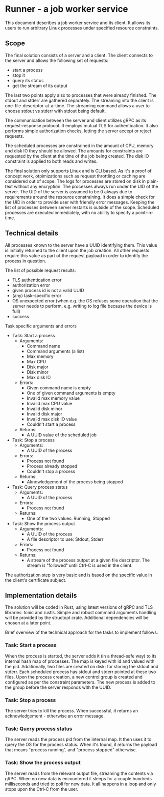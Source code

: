 # Runner - a job worker service

This document describes a job worker service and its client. It allows its users to run arbitrary Linux processes under specified resource constraints.

## Scope

The final solution consists of a server and a client. The client connects to the server and allows the following set of requests:

- start a process
- stop it
- query its status
- get the stream of its output

The last two points apply also to processes that were already finished. The stdout and stderr are gathered separately. The streaming into the client is one-file-descriptor-at-a-time. The streaming command allows a user to choose stdout vs stderr with stdout being default.

The communication between the server and client utilizes gRPC as its request-response protocol. It employs mutual TLS for authentication. It also performs simple authorization checks, letting the server accept or reject requests.

The scheduled processes are constrained in the amount of CPU, memory and disk IO they should be allowed. The amounts for constraints are requested by the client at the time of the job being created. The disk IO constraint is applied to both reads and writes.

The final solution only supports Linux and is CLI based. As it's a proof of concept work, otpimizations such as request throttling or caching are considered out of scope. The logs for processes are stored on disk in plain-text without any encryption. The processes always run under the UID of the server. The UID of the server is assumed to be 0 always due to requirements around the resource constraining. It does a simple check for the UID in order to provide user with friendly error messages. Keeping the list of processes between server restarts is outside of the scope. Scheduled processes are executed immediately, with no ability to specify a point-in-time.

## Technical details

All processes known to the server have a UUID identifying them. This value is initially returned to the client upon the job creation. All other requests require this value as part of the request payload in order to identify the process in question.

The list of possible request results:

- TLS authentication error
- authorization error
- given process id is not a valid UUID
- (any) task-specific error
- OS unexpected error (when e.g. the OS refuses some operation that the server needs to perform, e.g. writing to log file because the device is full)
- success

Task specific arguments and errors

- Task: Start a process
  - Arguments:
    - Command name
    - Command arguments (a list)
    - Max memory
    - Max CPU
    - Disk major
    - Disk minor
    - Max disk IO
  - Errors:
    - Given command name is empty
    - One of given command arguments is empty
    - Invalid max memory value
    - Invalid max CPU value
    - Invalid disk minor
    - Invalid disk major
    - Invalid max disk IO value
    - Couldn't start a process
  - Returns:
    - A UUID value of the scheduled job
- Task: Stop a process
  - Arguments:
    - A UUID of the process
  - Errors:
    - Process not found
    - Process already stopped
    - Couldn't stop a process
  - Returns:
    - Aknowledgement of the process being stopped
- Task: Query process status
  - Arguments:
    - A UUID of the process
  - Errors:
    - Process not found
  - Returns:
    - One of the two values: Running, Stopped
- Task: Show the process output
  - Arguments:
    - A UUID of the process
    - A file descriptor to use: Stdout, Stderr
  - Errors:
    - Process not found
  - Returns:
    - A stream of the process output at a given file descriptor. The stream is "followed" until Ctrl-C is used in the client.

The authorization step is very basic and is based on the specific value in the client's certificate subject.

## Implementation details

The solution will be coded in Rust, using latest versions of gRPC and TLS libraries: tonic and rustls. Simple and robust command arguments handling will be provided by the structopt crate. Additional dependencies will be chosen at a later point.

Brief overview of the technical approach for the tasks to implement follows.

### Task: Start a process

When the process is started, the server adds it (in a thread-safe way) to its internal hash map of processes. The map is keyed with id and valued with the pid. Additionally, two files are created on disk: for storing the stdout and stderr. Each scheduled process has stdout and stderr pointed at these two files. Upon the process creation, a new control group is created and configured as per the constraint parameters. The new process is added to the group before the server responds with the UUID.

### Task: Stop a process

The server tries to kill the process. When successful, it returns an acknowledgement - otherwise an error message.

### Task: Query process status

The server reads the process pid from the internal map. It then uses it to query the OS for the process status. When it's found, it returns the payload that means "process running", and "process stopped" otherwise.

### Task: Show the process output

The server reads from the relevant output file, streaming the contents via gRPC. When no new data is encountered it sleeps for a couple hundreds milliseconds and tried to poll for new data. It all happens in a loop and only stops upon the Ctrl-C from the user.
